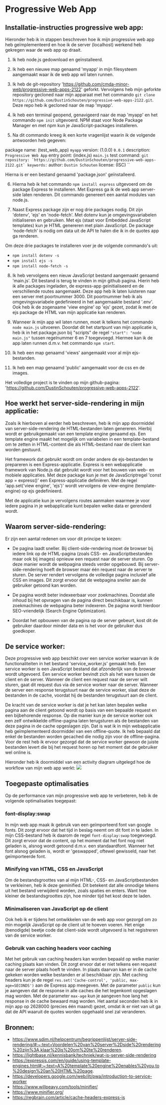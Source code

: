 # Progressive Web App

## Installatie-instructies progressive web app:
Hieronder heb ik in stappen beschreven hoe ik mijn progressive web app heb geïmplementeerd en hoe ik de server (localhost) werkend heb gekregen waar de web app op draait.

1. Ik heb node.js gedownload en geïnstalleerd.

2. Ik heb een nieuwe map genaamd 'myapp' in mijn filesysteem aangemaakt waar ik de web app wil laten runnen.

3. Ik heb de git-repository 'https://github.com/cmda-minor-web/progressive-web-apps-2122' geforkt. Vervolgens heb mijn geforkte repository gecloned naar mijn apparaat met het commando `git clone https://github.com/DustinSchouten/progressive-web-apps-2122.git`. Deze repo heb ik gecloned naar de map 'myapp'.

4. Ik heb een terminal geopend, genavigeerd naar de map 'myapp' en het commando `npm init` uitgevoerd. NPM staat voor Node Package Manager en met npm kun je JavaScript-packages installeren.

5. Na dit commando kreeg ik een korte vragenlijst waarin ik de volgende antwoorden heb gegeven:

package name: (test_web_app) `myapp`
version: (1.0.0) `0.0.1`
description: `Progressive Web App`
entry point: (index.js) `main.js`
test command: ``
git repository: `https://github.com/DustinSchouten/progressive-web-apps-2122.git`
keywords: ``
author: `Dustin Schouten`
license: (ISC) ``

Hierna is er een bestand genaamd 'package.json' geïnstalleerd.

6. Hierna heb ik het commando `npm install express` uitgevoerd om de package Express te installeren. Met Express ga ik de web app server-side laten renderen. Dit commando genereert een aantal modules van node.js.

7. Naast Express package zijn er nog drie packages nodig. Dit zijn 'dotenv', 'ejs' en 'node-fetch'. Met dotenv kun je omgevingsvariabelen initialiseren en gebruiken. Met ejs (staat voor Embedded JavaScript templates) kun je HTML genereren met plain JavaScript. De package 'node-fetch' is nodig om data uit de API te halen die ik in de quotes app ga renderen.

Om deze drie packages te installeren voer je de volgende commando's uit:
- `npm install dotenv -s`
- `npm install ejs -s`
- `npm install node-fetch -s`

8. Ik heb vervolgens een nieuw JavaScript bestand aangemaakt genaamd 'main.js'. Dit bestand is terug te vinden in mijn github pagina. Hierin heb ik alle packages ingeladen, de express-app geïnitialiseerd en de verschillende routes aangemaakt. Deze app heb ik laten luisteren naar een server met poortnummer 3000. Dit poortnummer heb ik als omgevingsvariabele gedefinieerd in het aangemaakte bestand '.env'. Ook heb ik de zogenaame 'view engine' op 'ejs' gezet, zodat ik met de ejs package de HTML van mijn applicatie kan renderen.

9. Wanneer ik mijn app wil laten runnen, moet ik telkens het commando `node main.js` uitvoeren. Doordat dit het startpunt van mijn applicatie is, heb ik in het package.json bij "scripts" de regel `"start": "node main.js"` tussen regelnummer 6 en 7 toegevoegd. Hiermee kan ik de app laten runnen d.m.v. het commando `npm start`.

10. Ik heb een map genaamd 'views' aangemaakt voor al mijn ejs-bestanden.

11. Ik heb een map genaamd 'public' aangemaakt voor de css en de images.

Het volledige project is te vinden op mijn github-pagina: 'https://github.com/DustinSchouten/progressive-web-apps-2122'.

## Hoe werkt het server-side-rendering in mijn applicatie:
Zoals ik hierboven al eerder heb beschreven, heb ik mijn app doormiddel van server-side-rendering de HTML-bestanden laten genereren. Hierbij wordt er gebruikgemaakt van een template engine genaamd ejs. Een template engine maakt het mogelijk om variabelen in een template-bestand om te zetten in HTML-content die als HTML-bestand naar de client kan worden gestuurd. 

Het framework dat gebruikt wordt om onder andere de ejs-bestanden te prepareren is een Express-applicatie. Express is een webapplicatie framework van Node.js dat gebruikt wordt voor het bouwen van web- en mobiele applicaties. Met deze package kun je met de JavaScriptregel 'const app = express()' een Express-applicatie definiëren. Met de regel 'app.set('view engine', 'ejs')' wordt vervolgens de view-engine (template-engine) op ejs gedefinieerd.

Met de applicatie kun je vervolgens routes aanmaken waarmee je voor iedere pagina in je webapplicatie kunt bepalen welke data er gerenderd wordt.
 
## Waarom server-side-rendering:
Er zijn een aantal redenen om voor dit principe te kiezen:

- De pagina laadt sneller. Bij client-side-rendering moet de browser bij iedere link op de HTML-pagina (zoals CSS- en JavaScriptbestanden maar ook bij images) opnieuw een request naar de server sturen. Op deze manier wordt de webpagina steeds verder opgebouwd. Bij server-side-rendering hoeft de browser maar één request naar de server te sturen. De server rendert vervolgens de volledige pagina inclusief alle CSS en images. Dit zorgt ervoor dat de webpagina sneller aan de gebruiker getoond kan worden.

- De pagina wordt beter indexeerbaar voor zoekmachines. Doordat alle inhoud bij het opvragen van de pagina direct beschikbaar is, kunnen zoekmachines de webpagina beter indexeren. De pagina wordt hierdoor SEO-vriendelijk (Search Engine Optimization).

- Doordat het opbouwen van de pagina op de server gebeurt, kost dit de gebruiker daardoor minder data en is het voor de gebruiker dus goedkoper.

## De service worker:
Deze progressive web app beschikt over een service worker waarvan ik de functionaliteiten in het bestand 'service_worker.js' gemaakt heb. Een service worker is een JavaScript bestand dat afzonderlijk van de browser wordt uitgevoerd. Een service worker bevindt zich als het ware tussen de client en de server. Wanneer de client een request naar de server wilt sturen, gaat dit request dus via de service worker naar de server. Wanneer de server een response terugstuurt naar de service worker, slaat deze de bestanden in de cache, voordat hij de bestanden terugstuurt aan de client. 

De kracht van de service worker is dat je het kan laten bepalen welke pagina aan de client getoond wordt op basis van een bepaalde request en een bijbehorende response. Op die manier kun je de service worker ook een zelf ontwikkelde offline-pagina laten terugsturen als de bestanden van deze pagina in de cache opgeslagen zijn. Dat is wat ik in mijn webapplicatie heb geïmplementeerd doormiddel van een offline-quote. Ik heb bepaald dat enkel de bestanden worden gecached die nodig zijn voor de offline-pagina. Voor de rest heb ik ervoor gezorgd dat de service worker gewoon de juiste bestanden levert die bij het request horen op het moment dat de gebruiker wel online is.

Hieronder heb ik doormiddel van een activity diagram uitgelegd hoe de workflow van mijn web app werkt:
![](activity_diagram.png)

## Toegepaste optimalisaties
Op de performance van mijn progressive web app te verbeteren, heb ik de volgende optimalisaties toegepast:

### font-display:swap
In mijn web app maak ik gebruik van een geïmporteerd font van google fonts. Dit zorgt ervoor dat het tijd in beslag neemt om dit font in te laden. In mijn CSS-bestand heb ik daarom de regel `font-display:swap` toegevoegd. Dit zorgt ervoor dat de content, op het moment dat het font nog niet geladen is, alsnog wordt getoond d.m.v. een standaardfont. Wanneer het font alsnog geladen is, wordt er 'geswapped', oftewel gewisseld, naar het geïmporteerde font.

### Minifying van HTML, CSS en JavaScript
Om de bestandsgroottes van al mijn HTML-, CSS- en JavaScriptbestanden te verkleinen, heb ik deze geminified. Dit betekent dat alle onnodige tekens uit het bestand verwijderd worden, zoals spaties en enters. Want hoe kleiner de bestandsgroottes zijn, hoe minder tijd het kost deze te laden.

### Minimaliseren van JavaScript op de client
Ook heb ik er tijdens het ontwikkelen van de web app voor gezorgd om zo min mogelijk JavaScript op de client uit te hoeven voeren. Het enige (benodigde) beetje code dat client-side wordt uitgevoerd is het registreren van de service worker.

### Gebruik van caching headers voor caching
Met het gebruik van caching headers kan worden bepaald op welke manier caching plaats kan vinden. Dit zorgt ervoor dat er niet telkens een request naar de server plaats hoeft te vinden. In plaats daarvan kan er in de cache gekeken worden welke bestanden er al beschikbaar zijn. Met caching headers kun je de regel `res.set('Cache-control', 'public, max-age=SECONDS')` aan de Express app meegeven. Met de parameter `public` kun je aangeven dat de response in alle caches die het tegenkomt opgeslagen mag worden. Met de parameter `max-age` kun je aangeven hoe lang het response in de cache bewaard mag worden. Het aantal seconden heb ik in mijn app op 2628000 (precies één maand) gezet, omdat ik er niet van uit ga dat de API waaruit de quotes worden opgehaald snel zal veranderen.

## Bronnen:
- https://www.sdim.nl/helpcentrum/begrippenlijst/server-side-rendering/#:~:text=Voordelen%20van%20server%2Dside%20rendering%20zijn%3A,klaar%20is%20om%20te%20renderen.
- https://lightbase.nl/kennisbank/techniek/wat-is-server-side-rendering
- https://expressjs.com/en/guide/using-template-engines.html#:~:text=A%20template%20engine%20enables%20you,to%20design%20an%20HTML%20page.
- https://developers.google.com/web/ilt/pwa/introduction-to-service-worker
- https://www.willpeavy.com/tools/minifier/
- https://www.minifier.org/
- https://regbrain.com/article/cache-headers-express-js